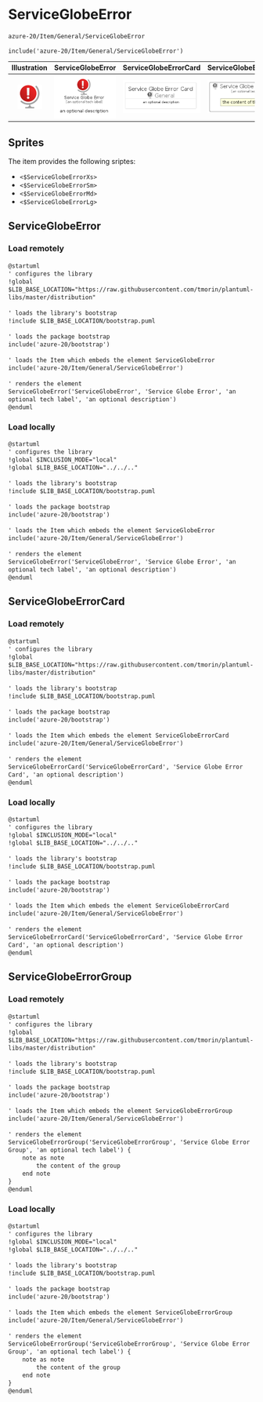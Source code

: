 # ServiceGlobeError


```text
azure-20/Item/General/ServiceGlobeError
```

```text
include('azure-20/Item/General/ServiceGlobeError')
```



| Illustration | ServiceGlobeError | ServiceGlobeErrorCard | ServiceGlobeErrorGroup |
| :---: | :---: | :---: | :---: |
| ![illustration for Illustration](../../../azure-20/Item/General/ServiceGlobeError.png) | ![illustration for ServiceGlobeError](../../../azure-20/Item/General/ServiceGlobeError.Local.png) | ![illustration for ServiceGlobeErrorCard](../../../azure-20/Item/General/ServiceGlobeErrorCard.Local.png) | ![illustration for ServiceGlobeErrorGroup](../../../azure-20/Item/General/ServiceGlobeErrorGroup.Local.png) |



## Sprites
The item provides the following sriptes:

- `<$ServiceGlobeErrorXs>`
- `<$ServiceGlobeErrorSm>`
- `<$ServiceGlobeErrorMd>`
- `<$ServiceGlobeErrorLg>`





## ServiceGlobeError

### Load remotely
```plantuml
@startuml
' configures the library
!global $LIB_BASE_LOCATION="https://raw.githubusercontent.com/tmorin/plantuml-libs/master/distribution"

' loads the library's bootstrap
!include $LIB_BASE_LOCATION/bootstrap.puml

' loads the package bootstrap
include('azure-20/bootstrap')

' loads the Item which embeds the element ServiceGlobeError
include('azure-20/Item/General/ServiceGlobeError')

' renders the element
ServiceGlobeError('ServiceGlobeError', 'Service Globe Error', 'an optional tech label', 'an optional description')
@enduml
```

### Load locally
```plantuml
@startuml
' configures the library
!global $INCLUSION_MODE="local"
!global $LIB_BASE_LOCATION="../../.."

' loads the library's bootstrap
!include $LIB_BASE_LOCATION/bootstrap.puml

' loads the package bootstrap
include('azure-20/bootstrap')

' loads the Item which embeds the element ServiceGlobeError
include('azure-20/Item/General/ServiceGlobeError')

' renders the element
ServiceGlobeError('ServiceGlobeError', 'Service Globe Error', 'an optional tech label', 'an optional description')
@enduml
```

## ServiceGlobeErrorCard

### Load remotely
```plantuml
@startuml
' configures the library
!global $LIB_BASE_LOCATION="https://raw.githubusercontent.com/tmorin/plantuml-libs/master/distribution"

' loads the library's bootstrap
!include $LIB_BASE_LOCATION/bootstrap.puml

' loads the package bootstrap
include('azure-20/bootstrap')

' loads the Item which embeds the element ServiceGlobeErrorCard
include('azure-20/Item/General/ServiceGlobeError')

' renders the element
ServiceGlobeErrorCard('ServiceGlobeErrorCard', 'Service Globe Error Card', 'an optional description')
@enduml
```

### Load locally
```plantuml
@startuml
' configures the library
!global $INCLUSION_MODE="local"
!global $LIB_BASE_LOCATION="../../.."

' loads the library's bootstrap
!include $LIB_BASE_LOCATION/bootstrap.puml

' loads the package bootstrap
include('azure-20/bootstrap')

' loads the Item which embeds the element ServiceGlobeErrorCard
include('azure-20/Item/General/ServiceGlobeError')

' renders the element
ServiceGlobeErrorCard('ServiceGlobeErrorCard', 'Service Globe Error Card', 'an optional description')
@enduml
```

## ServiceGlobeErrorGroup

### Load remotely
```plantuml
@startuml
' configures the library
!global $LIB_BASE_LOCATION="https://raw.githubusercontent.com/tmorin/plantuml-libs/master/distribution"

' loads the library's bootstrap
!include $LIB_BASE_LOCATION/bootstrap.puml

' loads the package bootstrap
include('azure-20/bootstrap')

' loads the Item which embeds the element ServiceGlobeErrorGroup
include('azure-20/Item/General/ServiceGlobeError')

' renders the element
ServiceGlobeErrorGroup('ServiceGlobeErrorGroup', 'Service Globe Error Group', 'an optional tech label') {
    note as note
        the content of the group
    end note
}
@enduml
```

### Load locally
```plantuml
@startuml
' configures the library
!global $INCLUSION_MODE="local"
!global $LIB_BASE_LOCATION="../../.."

' loads the library's bootstrap
!include $LIB_BASE_LOCATION/bootstrap.puml

' loads the package bootstrap
include('azure-20/bootstrap')

' loads the Item which embeds the element ServiceGlobeErrorGroup
include('azure-20/Item/General/ServiceGlobeError')

' renders the element
ServiceGlobeErrorGroup('ServiceGlobeErrorGroup', 'Service Globe Error Group', 'an optional tech label') {
    note as note
        the content of the group
    end note
}
@enduml
```

